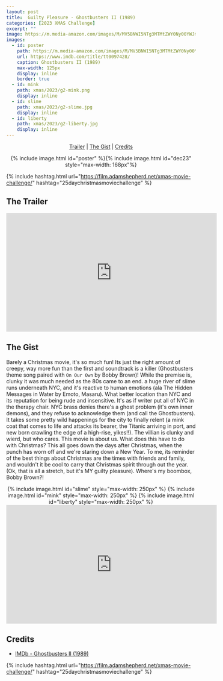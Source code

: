 ```yaml
---
layout: post
title:  Guilty Pleasure - Ghostbusters II (1989)
categories: [2023 XMAS Challenge]
excerpt: ""
image: https://m.media-amazon.com/images/M/MV5BNWI5NTg3MTMtZWY0Ny00YWJmLThkZDUtMTBkZTVhMDAyMmVlXkEyXkFqcGdeQXVyNjc5NjEzNA@@._V1_FMjpg_UY3000_.jpg
images:
  - id: poster
    path: https://m.media-amazon.com/images/M/MV5BNWI5NTg3MTMtZWY0Ny00YWJmLThkZDUtMTBkZTVhMDAyMmVlXkEyXkFqcGdeQXVyNjc5NjEzNA@@._V1_FMjpg_UY3000_.jpg
    url: https://www.imdb.com/title/tt0097428/
    caption: Ghostbusters II (1989)
    max-width: 125px
    display: inline
    border: true
  - id: mink
    path: xmas/2023/g2-mink.png
    display: inline
  - id: slime
    path: xmas/2023/g2-slime.jpg
    display: inline
  - id: liberty
    path: xmas/2023/g2-liberty.jpg
    display: inline
---
```


<div style="text-align: center">
  <p><a href="#the-trailer">Trailer</a> | <a href="#the-gist">The Gist</a> | <a href="#credits">Credits</a></p>
  <p>{% include image.html id="poster" %}{% include image.html id="dec23" style="max-width: 168px"%}</p>
</div>

{% include hashtag.html url="https://film.adamshepherd.net/xmas-movie-challenge/" hashtag="25daychristmasmoviechallenge" %}

## The Trailer 

<div style="text-align: center">
  <iframe width="560" height="315" src="https://www.youtube.com/embed/weIqC-oUGmA?si=7CmBEqJHdPsTwtqe" title="YouTube video player" frameborder="0" allow="accelerometer; autoplay; clipboard-write; encrypted-media; gyroscope; picture-in-picture; web-share" allowfullscreen></iframe>
</div>

## The Gist

Barely a Christmas movie, it's so much fun! Its just the right amount of creepy, way more fun than the first and soundtrack is a killer (Ghostbusters theme song paired with `On Our Own` by Bobby Brown)! While the premise is, clunky it was much needed as the 80s came to an end. a huge river of slime runs underneath NYC, and it's reactive to human emotions (ala The Hidden Messages in Water by Emoto, Masaru). What better location than NYC and its reputation for being rude and insensitive. It's as if writer put all of NYC in the therapy chair. NYC brass denies there's a ghost problem (it's own inner demons), and they refuse to acknowledge them (and call the Ghostbusters). It takes some pretty wild happenings for the city to finally relent (a mink coat that comes to life and attacks its bearer, the Titanic arriving in port, and new born crawling the edge of a high-rise, yikes!!). The villian is clunky and wierd, but who cares. This movie is about us. What does this have to do with Christmas? This all goes down the days after Christmas, when the punch has worn off and we're staring down a New Year. To me, its reminder of the best things about Christmas are the times with friends and family, and wouldn't it be cool to carry that Christmas spirit through out the year. (Ok, that is all a stretch, but it's MY guilty pleasure). Where's my boombox, Bobby Brown?!

<div style="text-align: center">
  {% include image.html id="slime" style="max-width: 250px" %}
  {% include image.html id="mink" style="max-width: 250px" %}
  {% include image.html id="liberty" style="max-width: 250px" %}
</div>

<iframe width="560" height="315" src="https://www.youtube.com/embed/e2sLeruRZio?si=ecifGklO50go0lu3" title="YouTube video player" frameborder="0" allow="accelerometer; autoplay; clipboard-write; encrypted-media; gyroscope; picture-in-picture; web-share" allowfullscreen></iframe>

## Credits

* [IMDb - Ghostbusters II (1989)](https://www.imdb.com/title/tt0097428/)


{% include hashtag.html url="https://film.adamshepherd.net/xmas-movie-challenge/" hashtag="25daychristmasmoviechallenge" %}

<p>&nbsp;</p>
